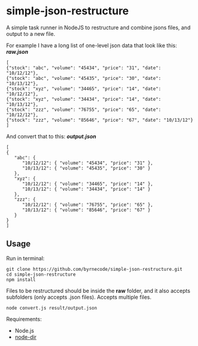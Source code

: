 # simple-json-restructure

A simple task runner in NodeJS to restructure and combine jsons files, and output to a new file.

For example I have a long list of one-level json data that look like this:
**_raw.json_**

```
[
{"stock": "abc", "volume": "45434", "price": "31", "date": "10/12/12"},
{"stock": "abc", "volume": "45435", "price": "30", "date": "10/13/12"},
{"stock": "xyz", "volume": "34465", "price": "14", "date": "10/12/12"},
{"stock": "xyz", "volume": "34434", "price": "14", "date": "10/13/12"},
{"stock": "zzz", "volume": "76755", "price": "65", "date": "10/12/12"},
{"stock": "zzz", "volume": "85646", "price": "67", "date": "10/13/12"}
]
```

And convert that to this:
**_output.json_**

```
[
{ 
   "abc": {
      "10/12/12": { "volume": "45434", "price": "31" },
      "10/13/12": { "volume": "45435", "price": "30" }
   },
   "xyz": {
      "10/12/12": { "volume": "34465", "price": "14" },
      "10/13/12": { "volume": "34434", "price": "14" }
   },
   "zzz": {
      "10/12/12": { "volume": "76755", "price": "65" },
      "10/13/12": { "volume": "85646", "price": "67" }
   }
}
]
```

## Usage

Run in terminal:
```
git clone https://github.com/byrnecode/simple-json-restructure.git
cd simple-json-restructure
npm install
```

Files to be restructured should be inside the **raw** folder, and it also accepts subfolders (only accepts .json files).
Accepts multiple files.
```
node convert.js result/output.json
```

Requirements:
- Node.js
- [node-dir](https://www.npmjs.com/package/node-dir)